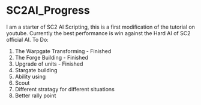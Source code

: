# SC2AI_Progress
I am a starter of SC2 AI Scripting, this is a first modification of the tutorial on youtube. Currently the best performance is win against the Hard AI of SC2 official AI. 
To Do:
1. The Warpgate Transforming - Finished
2. The Forge Building - Finished
3. Upgrade of units - Finished
4. Stargate building
5. Ability using
6. Scout
7. Different stratagy for different situations
8. Better rally point
